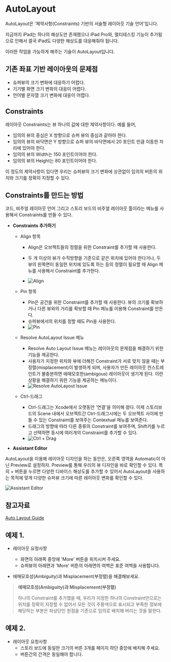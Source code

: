 # **AutoLayout**

AutoLayout은 '제약사항(Constraints) 기반의 서술형 레이아웃 기술 언어'입니다.

지금까지 iPad는 하나의 해상도만 존재했으나 iPad Pro와, 멀티테스킹 기능이 추가됨으로 인해서 결국 iPad도 다양한 해상도를 대응해줘야 됩니다.

이러한 작업을 가능하게 해주는 기술이 AutoLayout입니다.

## 기존 좌표 기반 레이아웃의 문제점

* 슈퍼뷰의 크기 변화에 대응하기 어렵다.
* 기기별 화면 크기 변화의 대응이 어렵다.
* 언어별 문자열 크기 변화에 대응이 어렵다.

## Constraints

레이아웃 Constraints는 뷰 하나의 값에 대한 제약사항이다. 예를 들어,

* 임의의 뷰의 중심은 X 방향으로 슈퍼 뷰의 중심과 같아야 한다.
* 임의의 뷰의 바닥면은 Y 방향으로 슈퍼 뷰의 바닥면에서 20 포인트 만큼 이동한 자리에 있어야 한다.
* 임의의 뷰의 Width는 150 포인트이어야 한다.
* 임의의 뷰의 Height는 80 포인트이어야 한다.

이 정도의 제약사항이 있다면 우리는 슈퍼뷰의 크기 변화에 상관없이 임의의 버튼의 위치와 크기를 정확히 지정할 수 있다.

## Constraints를 만드는 방법

코드, 비주얼 레이아웃 언어 그리고 스토리 보드의 비주얼 레이아웃 툴이라는 메뉴를 사용해서 Constraints를 만들 수 있다.

* **Constraints 추가하기**
	* Align 항목
		* Align은 오브젝트들의 정렬을 위한 Constraint를 추가할 때 사용한다.
		* 두 개 이상의 뷰가 수직방향을 기준으로 같은 위치에 있어야 한다거나, 두 뷰의 왼쪽면이 동일한 위치에 있도록 하는 등의 정렬이 필요할 때 Align 메뉴를 사용해서 Constraint를 추가한다.

		* ![Align](https://lh3.googleusercontent.com/-_yC9GiRqkA4/Vpz5F8C8gqI/AAAAAAAAAQ8/VQ2L8eVLUt8/s0/Align.png "Align.png")

	* Pin 항목
		* Pin은 공간을 위한 Constraint를 추가할 때 사용한다. 뷰의 크기를 확보하거나 다른 뷰와의 거리를 확보할 때 Pin 메뉴를 이용해 Constraint를 만든다.
		* 슈퍼뷰에서의 위치를 정할 때도 Pin을 사용한다.
		* ![Pin](https://lh3.googleusercontent.com/-jrSqefrmTDo/Vpz6ot-BHOI/AAAAAAAAARM/cvio3UA4to4/s0/Pin.png "Pin.png")

	* Resolve AutoLayout Issue 메뉴
		* Resolve Auto Layout Issue 메뉴는 레이아웃의 문제점을 해결하기 위한 기능을 제공한다.
		* 사용자가 지정한 위치와 뷰에 더해진 Constraint가 서로 맞지 않을 때는 부정렬(misplacement)이 발생하게 되며, 사용자가 만든 레이아웃 컨스트레인트가 불충분하면 애매모호한(ambigous) 레이아웃이 생기게 된다. 이런 상황을 해결하기 위한 기능을 제공하는 메뉴이다.
		* ![Resolve AutoLayout Issue](https://lh3.googleusercontent.com/-P_Gr-f_N_tU/Vpz7RYH58cI/AAAAAAAAARY/OubWrFw_cqs/s0/Resolve.png "Resolve.png")

	* Ctrl-드래그 
		* Ctrl-드래그는 Xcode에서 오랫동안 '연결'을 의미해 왔다. 이제 스토리보드의 Scene 내에서 오브젝트간 Ctrl-드래그시에는 두 오브젝트 사이에 만들 수 있는 Constraint를 보여주는 Contextual 메뉴를 보여준다.
		* 드래그의 방향에 따라 다른 종류의 Constraint를 보여주며, Shift키를 누르고 선택하면 동시에 여러개의 Constraint를 추가할 수 있다.
		* ![Ctrl + Drag](https://lh3.googleusercontent.com/-s5km1jUSdLw/Vpz9ZSB85QI/AAAAAAAAARs/ZYRlymfeuHg/s0/CtrlDrag.png "CtrlDrag.png")

* **Assistant Editor**

AutoLayout을 이용해 레이아웃 디자인을 하는 동안은, 오른쪽 영역을 Automatic이 아닌 Preview로 설정하자. Preview를 통해 우리의 뷰 디자인을 바로 확인할 수 있다. 특히 + 버튼을 누르면 다양한 디바이스 해상도를 추가할 수 있어서 AutoLayout을 사용하는 목적에 맞게 다양한 슈퍼뷰 크기에 따른 레이아웃 변화를 확인할 수 있다.

![Assistant Editor](https://lh3.googleusercontent.com/-HcH3yW8hYmQ/Vp0JxLBDPMI/AAAAAAAAASM/VnGwu7OmVS0/s0/AssistantEditor.png "AssistantEditor.png")

## 참고자료
[Auto Layout Guide](https://developer.apple.com/library/prerelease/ios/documentation/UserExperience/Conceptual/AutolayoutPG/index.html#//apple_ref/doc/uid/TP40010853-CH7-SW1)

## 예제 1.

* 레이아웃 요청사항
	* 화면의 아래쪽 중앙에 'More' 버튼을 위치시켜 주세요.
	* 슈퍼뷰의 아래면과 'More' 버튼의 아래면의 여백은 표준 여백을 사용합니다.

* 애매모호성(Ambiguity)과 Misplacement(부정렬)을 해결해보세요.
> **애매모호성(Ambiguity)과 Misplacement(부정렬)**
> 
> 하나의 Constraint를 추가했을 때, 우리가 지정한 하나의 Constraint만으로는 위치를 정확히 지정할 수 없어서 모든 것이 주황색으로 표시되고 부족한 정보에 해당하는 부분은 좌상단인 원점을 기준으로 임의로 배치해 버리는 것을 말한다.


## 예제 2.

* 레이아웃 요청사항
	* 스토리 보드에 동일한 크기의 버튼 3개를 페이지 하단 중앙에 배치해 주세요.
	* 버튼간의 간격은 동일해야 합니다.